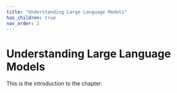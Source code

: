 ```yaml
---
title: "Understanding Large Language Models"
has_children: true
nav_order: 2
---
```

# Understanding Large Language Models

This is the introduction to the chapter.

